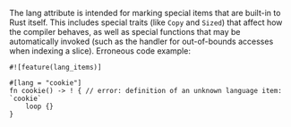 The lang attribute is intended for marking special items that are built-in to
Rust itself. This includes special traits (like `Copy` and `Sized`) that affect
how the compiler behaves, as well as special functions that may be automatically
invoked (such as the handler for out-of-bounds accesses when indexing a slice).
Erroneous code example:

```compile_fail,E0522
#![feature(lang_items)]

#[lang = "cookie"]
fn cookie() -> ! { // error: definition of an unknown language item: `cookie`
    loop {}
}
```
